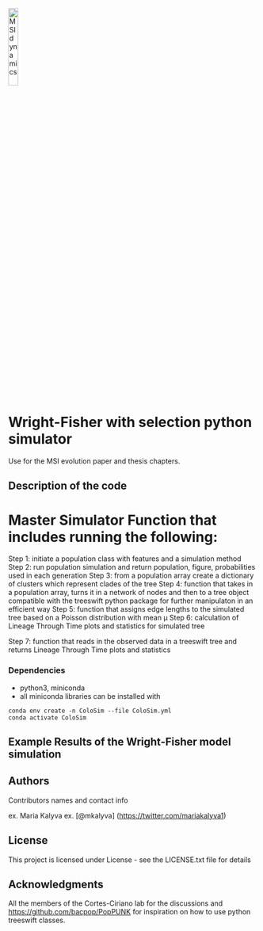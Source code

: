 <img src="https://github.com/cortes-ciriano-lab/ColoSim/blob/main/MSI_dynamics.jpg" alt="MSI dynamics" width="20%">

# Wright-Fisher with selection python simulator

Use for the MSI evolution paper and thesis chapters. 

## Description of the code
# Master Simulator Function that includes running the following:
Step 1:  initiate a population class with features and a simulation method
Step 2:  run population simulation and return population, figure, probabilities used in each generation
Step 3:  from a population array create a dictionary of clusters which represent clades of the tree
Step 4:  function that takes in a population array, turns it in a network of nodes and then to a tree object 
         compatible with the treeswift python package for further manipulaton in an efficient way
Step 5:  function that assigns edge lengths to the simulated tree based on a Poisson distribution with mean μ
Step 6:  calculation of Lineage Through Time plots and statistics for simulated tree

Step 7: function that reads in the observed data in a treeswift tree and returns Lineage Through Time plots and statistics

### Dependencies

* python3, miniconda
* all miniconda libraries can be installed with 

```
conda env create -n ColoSim --file ColoSim.yml
conda activate ColoSim

```

## Example Results of the Wright-Fisher model simulation


## Authors

Contributors names and contact info

ex. Maria Kalyva
ex. [@mkalyva] (https://twitter.com/mariakalyva1)


## License

This project is licensed under License - see the LICENSE.txt file for details

## Acknowledgments
All the members of the Cortes-Ciriano lab for the discussions and https://github.com/bacpop/PopPUNK for inspiration on how to use python treeswift classes.
